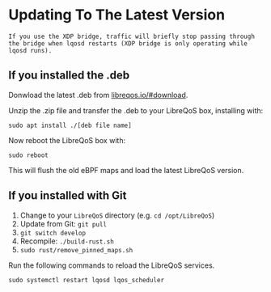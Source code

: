 # Updating To The Latest Version

```{warning}
If you use the XDP bridge, traffic will briefly stop passing through the bridge when lqosd restarts (XDP bridge is only operating while lqosd runs).
```

## If you installed the .deb

Donwload the latest .deb from [libreqos.io/#download](https://libreqos.io/#download).

Unzip the .zip file and transfer the .deb to your LibreQoS box, installing with:
```
sudo apt install ./[deb file name]
```

Now reboot the LibreQoS box with:
```
sudo reboot
```
This will flush the old eBPF maps and load the latest LibreQoS version.

## If you installed with Git

1. Change to your `LibreQoS` directory (e.g. `cd /opt/LibreQoS`)
2. Update from Git: `git pull`
3. ```git switch develop```
5. Recompile: `./build-rust.sh`
6. `sudo rust/remove_pinned_maps.sh`

Run the following commands to reload the LibreQoS services.

```shell
sudo systemctl restart lqosd lqos_scheduler
```
